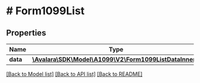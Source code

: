 # # Form1099List

## Properties

Name | Type | Description | Notes
------------ | ------------- | ------------- | -------------
**data** | [**\Avalara\SDK\Model\A1099\V2\Form1099ListDataInner[]**](Form1099ListDataInner.md) |  | [optional]

[[Back to Model list]](../../../README.md#models) [[Back to API list]](../../../README.md#endpoints) [[Back to README]](../../../README.md)
